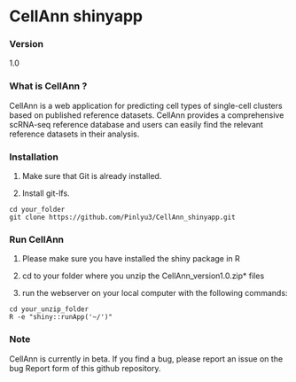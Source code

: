 # CellAnn shinyapp

### Version 
1.0

### What is CellAnn ?

CellAnn is a web application for predicting cell types of single-cell clusters based on published reference datasets. CellAnn provides a comprehensive scRNA-seq reference database and users can easily find the relevant reference datasets in their analysis.

### Installation 

1. Make sure that Git is already installed.

2. Install git-lfs.

```shell
cd your_folder
git clone https://github.com/Pinlyu3/CellAnn_shinyapp.git
```

### Run CellAnn 

1. Please make sure you have installed the shiny package in R

2. cd to your folder where you unzip the CellAnn_version1.0.zip* files 

3. run the webserver on your local computer with the following commands:

```shell
cd your_unzip_folder
R -e "shiny::runApp('~/')"
```

### Note 
CellAnn is currently in beta. If you find a bug, please report an issue on the bug Report form of this github repository.
